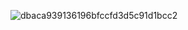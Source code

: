 ![dbaca939136196bfccfd3d5c91d1bcc2](https://github.com/leakedweights/leakedweights/assets/73753163/42f4d47e-3fc7-4fe8-a713-c865280f40ff)
